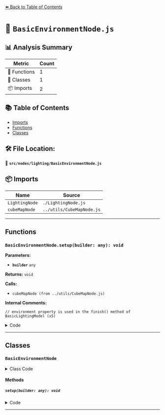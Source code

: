 [⬅️ Back to Table of Contents](../../../index.md)

# 📄 `BasicEnvironmentNode.js`

## 📊 Analysis Summary

| Metric | Count |
|--------|-------|
| 🔧 Functions | 1 |
| 🧱 Classes | 1 |
| 📦 Imports | 2 |

## 📚 Table of Contents

- [Imports](#imports)
- [Functions](#functions)
- [Classes](#classes)

## 🛠️ File Location:
📂 **`src/nodes/lighting/BasicEnvironmentNode.js`**

## 📦 Imports

| Name | Source |
|------|--------|
| `LightingNode` | `./LightingNode.js` |
| `cubeMapNode` | `../utils/CubeMapNode.js` |


---

## Functions

### `BasicEnvironmentNode.setup(builder: any): void`

**Parameters:**

- **`builder`** `any`

**Returns:** `void`

**Calls:**

- `cubeMapNode (from ../utils/CubeMapNode.js)`

**Internal Comments:**
```
// environment property is used in the finish() method of BasicLightingModel (x5)
```

<details><summary>Code</summary>

```typescript
setup( builder ) {

		// environment property is used in the finish() method of BasicLightingModel

		builder.context.environment = cubeMapNode( this.envNode );

	}
```
</details>


---

## Classes

### `BasicEnvironmentNode`

<details><summary>Class Code</summary>

```ts
class BasicEnvironmentNode extends LightingNode {

	static get type() {

		return 'BasicEnvironmentNode';

	}

	/**
	 * Constructs a new basic environment node.
	 *
	 * @param {Node} [envNode=null] - A node representing the environment.
	 */
	constructor( envNode = null ) {

		super();

		/**
		 * A node representing the environment.
		 *
		 * @type {Node}
		 * @default null
		 */
		this.envNode = envNode;

	}

	setup( builder ) {

		// environment property is used in the finish() method of BasicLightingModel

		builder.context.environment = cubeMapNode( this.envNode );

	}

}
```
</details>

#### Methods

##### `setup(builder: any): void`

<details><summary>Code</summary>

```ts
setup( builder ) {

		// environment property is used in the finish() method of BasicLightingModel

		builder.context.environment = cubeMapNode( this.envNode );

	}
```
</details>


---